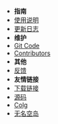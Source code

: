 - **指南**
- [使用说明](USERMANUAL.md)
- [更新日志](CHANGELOG.md)
- **维护**
- [Git Code](README.md)
- [Contributors](CONTRIBUTERS.md)
- **其他**
- [反馈](COMMENT.md)
- **友情链接**
- [下载链接](https://wwn.lanzout.com/s/dcalc)
- [源码](https://gitee.com/i_melon/DNFCalculating)
- [Colg](https://bbs.colg.cn/)
- [无名空岛](https://www.skycity.top?from=calc)
